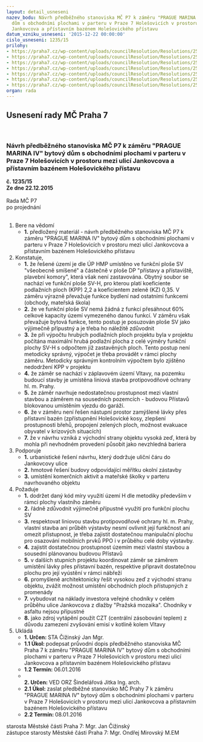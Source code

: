 ```yaml
---
layout: detail_usneseni
nazev_bodu: Návrh předběžného stanoviska MČ P7 k záměru "PRAGUE MARINA IV" bytový
  dům s obchodními plochami v parteru v Praze 7 Holešovicích v prostoru mezi ulicí
  Jankovcova a přístavním bazénem Holešovického přístavu
datum_vzniku_usneseni: '2015-12-22 00:00:00'
cislo_usneseni: 1235/15
prilohy:
- https://praha7.cz/wp-content/uploads/councilResolution/Resolutions/25614/83-15-1_duvodova_zprava.doc
- https://praha7.cz/wp-content/uploads/councilResolution/Resolutions/25614/83-15-p2_pruvodni_dopis.doc
- https://praha7.cz/wp-content/uploads/councilResolution/Resolutions/25614/83-15-p3_zadost_o_stan.jpg
- https://praha7.cz/wp-content/uploads/councilResolution/Resolutions/25614/83-15-p4_is_odo.jpg
- https://praha7.cz/wp-content/uploads/councilResolution/Resolutions/25614/83-15-p5_is_o%c5%bep.jpg
- https://praha7.cz/wp-content/uploads/councilResolution/Resolutions/25614/83-15-p6_is_ok%c5%99.jpg
- https://praha7.cz/wp-content/uploads/councilResolution/Resolutions/25614/83-15-p7_usneseni__komroz.doc
organ: rada
---
```

<div id="ucUsn_pList" class="usn">
	<span><h2>Usnesení rady MČ Praha 7 </h2>
<br></span><div class="standBody">
<span><h3>Návrh předběžného stanoviska MČ P7 k záměru "PRAGUE MARINA IV" bytový dům s obchodními plochami v parteru v Praze 7 Holešovicích v prostoru mezi ulicí Jankovcova a přístavním bazénem Holešovického přístavu</h3></span><div class="center">
		<strong>č. 1235/15</strong><br>
	</div>
<div class="center">
		<strong>Ze dne 22.12.2015</strong><br><br>
	</div>Rada MČ P7<br> po projednání<br><br><ol>
<li>Bere na vědomí<ul><li>
<strong>1.</strong> předložený materiál - návrh předběžného stanoviska MČ P7 k záměru "PRAGUE MARINA IV" bytový dům s obchodními plochami v parteru v Praze 7 Holešovicích v prostoru mezi ulicí Jankovcova a přístavním bazénem Holešovického přístavu</li></ul>
</li>
<li>Konstatuje,<ul>
<li>
<strong>1.</strong> že řešené území je dle ÚP HMP umístěno ve funkční ploše SV "všeobecně smíšené" a částečně v ploše DP "přístavy a přístaviště, plavební komory", která však není zastavována. Obytný soubor se nachází ve funkční ploše SV-H, pro kterou platí koeficiente podlažních ploch (KPP) 2,2 a koeficientem zeleně (KZ) 0,35. V záměru výrazně převažuje funkce bydlení nad ostatními funkcemi (obchody, mateřská škola) </li>
<li>
<strong>2.</strong> že ve funkční ploše SV nemá žádná z funkcí přesáhnout 60% celkové kapacity území vymezeného danou funkcí. V záměru však převažuje bytová funkce, tento postup je posuzován ploše SV jako výjimečně přípustný a je třeba ho náležitě zdůvodnit </li>
<li>
<strong>3.</strong> že při výpočtu hrubých podlažních ploch projektu byla v projektu počítána maximální hrubá podlažní plocha z celé výměry funkční plochy SV-H s odpočtem již zastavěných ploch. Tento postup není metodicky správný, výpočet je třeba provádět v rámci plochy záměru. Metodicky správným kontrolním výpočtem bylo zjištěno nedodržení KPP v projektu  </li>
<li>
<strong>4.</strong> že záměr se nachází v záplavovém území Vltavy, na pozemku budoucí stavby je umístěna liniová stavba protipovodňové ochrany hl. m. Prahy.</li>
<li>
<strong>5.</strong> že záměr navrhuje nedostatečnou prostupnost mezi vlastní stavbou a záměrem na sousedních pozemcích - budovou Přístavů blokovanou umístěním vjezdu do garáží. </li>
<li>
<strong>6.</strong> že v záměru není řešen nástupní prostor zamýšlené lávky přes přístavní bazén (zpřístupnění Holešovické kosy, zlepšení prostupnosti břehů, propojení zelených ploch, možnost evakuace obyvatel v krizových situacích) </li>
<li>
<strong>7.</strong> že v návrhu vzniká z východní strany objektu vysoká zeď, která by mohla při nevhodném provedení působit jako nevzhledná bariera</li>
</ul>
</li>
<li>Podporuje<ul>
<li>
<strong>1.</strong> urbanistické řešení návrhu, který dodržuje uliční čáru do Jankovcovy ulice</li>
<li>
<strong>2.</strong> hmotové řešení budovy odpovídající měřítku okolní zástavby</li>
<li>
<strong>3.</strong> umístění komerčních aktivit a mateřské školky v parteru navrhovaného objektu</li>
</ul>
</li>
<li>Požaduje<ul>
<li>
<strong>1.</strong> dodržet daný kód míry využití území H dle metodiky především v rámci plochy vlastního záměru</li>
<li>
<strong>2.</strong> řádně zdůvodnit výjimečně přípustné využití pro funkční plochu SV</li>
<li>
<strong>3.</strong> respektovat liniovou stavbu protipovodňové ochrany hl. m. Prahy, vlastní stavba ani průběh výstavby nesmí ovlivnit její funkčnost ani omezit přístupnost, je třeba zajistit dostatečnou manipulační plochu pro osazování mobilních prvků PPO i v průběhu celé doby výstavby.  </li>
<li>
<strong>4.</strong> zajistit dostatečnou prostupnost územím mezi vlastní stavbou a sousední plánovanou budovou Přístavů </li>
<li>
<strong>5.</strong> v dalších stupních projektu koordinovat záměr se záměrem umístění lávky přes přístavní bazén, respektive připravit dostatečnou plochu pro její vyústění v rámci nábřeží</li>
<li>
<strong>6.</strong> promyšleně architektonicky řešit vysokou zeď z východní stranu objektu, zvážit možnost umístění obchodních ploch přístupných z promenády</li>
<li>
<strong>7.</strong> vybudovat na náklady investora veřejné chodníky v celém průběhu ulice Jankovcova z dlažby "Pražská mozaika". Chodníky v asfaltu nejsou přípustné</li>
<li>
<strong>8.</strong> jako zdroj vytápění použít CZT (centrální zásobování teplem) z důvodu zamezení zvyšování emisí v kotlině kolem Vltavy </li>
</ul>
</li>
<li>Ukládá<ul>
<li>
<strong>1. Určen: </strong>STA Čižinský Jan Mgr.</li>
<li>
<strong>1.1 Úkol: </strong>podepsat průvodní dopis předběžného stanoviska MČ Praha 7 k záměru "PRAGUE MARINA IV" bytový dům s obchodními plochami v parteru  v Praze 7 Holešovicích v prostoru mezi ulicí Jankovcova a přístavním bazénem Holešovického přístavu</li>
<li>
<strong>1.2 Termín: </strong>06.01.2016</li>
<li>
<strong><br>2. Určen: </strong>VED ORZ  Šindelářová Jitka Ing. arch.</li>
<li>
<strong>2.1 Úkol: </strong>zaslat předběžné stanovisko MČ Prahy 7 k záměru "PRAGUE MARINA IV" bytový dům s obchodními plochami v parteru v Praze 7 Holešovicích  v prostoru mezi  ulicí Jankovcova a přístavním bazénem Holešovického přístavu</li>
<li>
<strong>2.2 Termín: </strong>08.01.2016</li>
</ul>
</li>
</ol>starosta Městské části Praha 7: Mgr. Jan Čižinský<br>zástupce starosty Městské části Praha 7: Mgr. Ondřej Mirovský M.EM 
</div>
</div>